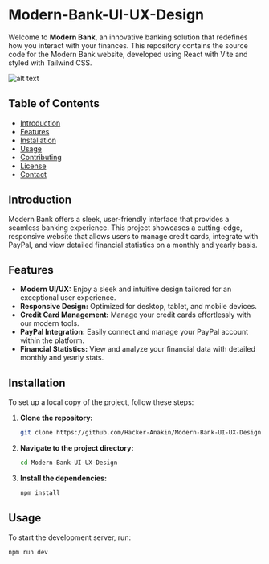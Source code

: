 # Modern-Bank-UI-UX-Design

Welcome to **Modern Bank**, an innovative banking solution that redefines how you interact with your finances. This repository contains the source code for the Modern Bank website, developed using React with Vite and styled with Tailwind CSS.

![alt text](https://i.imgur.com/4JfNI7H.png)

## Table of Contents

- [Introduction](#introduction)
- [Features](#features)
- [Installation](#installation)
- [Usage](#usage)
- [Contributing](#contributing)
- [License](#license)
- [Contact](#contact)

## Introduction

Modern Bank offers a sleek, user-friendly interface that provides a seamless banking experience. This project showcases a cutting-edge, responsive website that allows users to manage credit cards, integrate with PayPal, and view detailed financial statistics on a monthly and yearly basis.

## Features

- **Modern UI/UX:** Enjoy a sleek and intuitive design tailored for an exceptional user experience.
- **Responsive Design:** Optimized for desktop, tablet, and mobile devices.
- **Credit Card Management:** Manage your credit cards effortlessly with our modern tools.
- **PayPal Integration:** Easily connect and manage your PayPal account within the platform.
- **Financial Statistics:** View and analyze your financial data with detailed monthly and yearly stats.

## Installation

To set up a local copy of the project, follow these steps:

1. **Clone the repository:**

    ```bash
    git clone https://github.com/Hacker-Anakin/Modern-Bank-UI-UX-Design.git
    ```

2. **Navigate to the project directory:**

    ```bash
    cd Modern-Bank-UI-UX-Design
    ```

3. **Install the dependencies:**

    ```bash
    npm install
    ```

## Usage

To start the development server, run:

```bash
npm run dev

